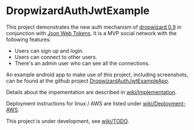 # DropwizardAuthJwtExample
This project demonstrates the new auth mechanism of [dropwizard 0.9](https://github.com/dropwizard/dropwizard/wiki/Upgrade-guide-0.8.x-to-0.9.x) in conjunction with [Json Web Tokens](https://bitbucket.org/b_c/jose4j/wiki/Home).
It is a MVP social network with the following features:
- Users can sign up and login.
- Users can connect to other users.
- There's an admin user who can see all the connections.  

An example android app to make use of this project, including screenshots, can be found at the github project [DropwizardAuthJwtExampleApp](https://github.com/Wilmersdorf/DropwizardAuthJwtExampleApp).

Details about the impementation are described in [wiki/Implementation](https://github.com/Wilmersdorf/DropwizardAuthJwtExample/wiki/Implementation).

Deployment instructions for linux / AWS are listed under [wiki/Deployment-AWS](https://github.com/Wilmersdorf/DropwizardAuthJwtExample/wiki/Deployment-AWS).

This project is under development, see [wiki/TODO](https://github.com/Wilmersdorf/DropwizardAuthJwtExample/wiki/TODO).
